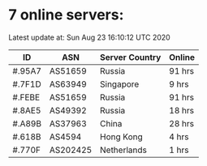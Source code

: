 # 7 online servers:

Latest update at: Sun Aug 23 16:10:12 UTC 2020

| ID | ASN | Server Country | Online |
| -- | --- | -------------- | ------ |
| #.95A7 | AS51659 | Russia | 91 hrs |
| #.7F1D | AS63949 | Singapore | 9 hrs |
| #.FEBE | AS51659 | Russia | 91 hrs |
| #.8AE5 | AS49392 | Russia | 18 hrs |
| #.A89B | AS37963 | China | 28 hrs |
| #.618B | AS4594 | Hong Kong | 4 hrs |
| #.770F | AS202425 | Netherlands | 1 hrs |

